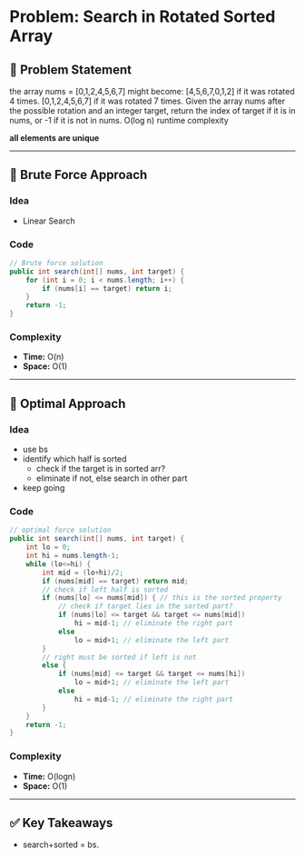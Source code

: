 # Problem: Search in Rotated Sorted Array

## 📄 Problem Statement
the array nums = [0,1,2,4,5,6,7] might become:
[4,5,6,7,0,1,2] if it was rotated 4 times.
[0,1,2,4,5,6,7] if it was rotated 7 times.
Given the array nums after the possible rotation and an integer target, 
return the index of target if it is in nums, or -1 if it is not in nums.
O(log n) runtime complexity

**all elements are unique**

---

## 🧠 Brute Force Approach
### Idea
- Linear Search

### Code
```java
// Brute force solution
public int search(int[] nums, int target) {
    for (int i = 0; i < nums.length; i++) {
        if (nums[i] == target) return i;
    }
    return -1;
}
```

### Complexity
- **Time:** O(n)
- **Space:** O(1)

---

## 🧪 Optimal Approach
### Idea
- use bs
- identify which half is sorted
  - check if the target is in sorted arr?
  - eliminate if not, else search in other part
- keep going

### Code
```java
// optimal force solution
public int search(int[] nums, int target) {
    int lo = 0;
    int hi = nums.length-1;
    while (lo<=hi) {
        int mid = (lo+hi)/2;
        if (nums[mid] == target) return mid;
        // check if left half is sorted
        if (nums[lo] <= nums[mid]) { // this is the sorted property
            // check if target lies in the sorted part?
            if (nums[lo] <= target && target <= nums[mid])
                hi = mid-1; // eliminate the right part
            else
                lo = mid+1; // eliminate the left part
        }
        // right must be sorted if left is not
        else {
            if (nums[mid] <= target && target <= nums[hi])
                lo = mid+1; // eliminate the left part
            else
                hi = mid-1; // eliminate the right part
        }
    }
    return -1;
}
```

### Complexity
- **Time:** O(logn)
- **Space:** O(1)

---

## ✅ Key Takeaways
- search+sorted = bs.